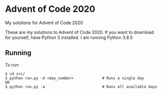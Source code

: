 # Advent of Code 2020
My solutions for Advent of Code 2020

These are my solutions to Advent of Code 2020. 
If you want to download for yourself, have Python 3 installed. I am running Python 3.8.5

**Running**
----------------------------------
To run:

    $ cd src/
    $ python run.py -d <day_number>             # Runs a single day
    OR
    $ python run.py -a                          # Runs all available days

